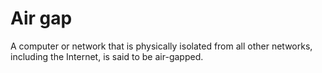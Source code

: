 [Title]: # (Air gap)
[Order]: # (2)

# Air gap

A computer or network that is physically isolated from all other networks, including the Internet, is said to be air-gapped.